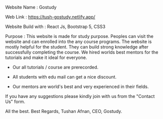 
Website Name : Gostudy

Web Link : https://tush-gostudy.netlify.app/

Website Build with : React Js, Bootstrap 5, CSS3

Purpose : This website is made for study purpose. Peoples can visit the website and can enrolled into the any course programs. The website is mostly helpful for the student. They can build strong knowledge after successfully completing the course. We hired worlds best mentors for the tutorials and make it ideal for everyone. 

* Our all tutorials / course are prerecorded.

* All students with edu mail can get a nice discount.

* Our mentors are world's best and very experienced in their fields.

If you have any suggestions please kindly join with us from the "Contact Us" form.

All the best.
Best Regards,
Tushan Afnan,
CEO, Gostudy.